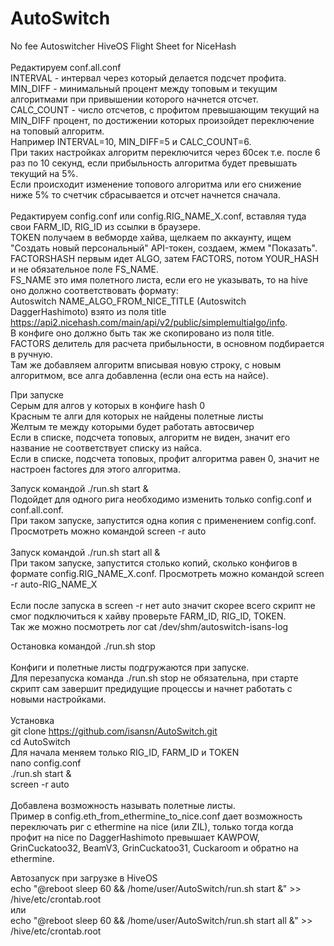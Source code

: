 # AutoSwitch
No fee Autoswitcher HiveOS Flight Sheet for NiceHash<br><br>
Редактируем conf.all.conf<br>
INTERVAL - интервал через который делается подсчет профита.<br>
MIN_DIFF - минимальный процент между топовым и текущим алгоритмами при привышении которого начнется отсчет.<br>
CALC_COUNT - число отсчетов, с профитом превышающим текущий на MIN_DIFF процент, по достижении которых произойдет переключение на топовый алгоритм. <br>
Например INTERVAL=10, MIN_DIFF=5 и CALC_COUNT=6.<br>
При таких настройках алгоритм переключится через 60сек т.е. после 6 раз по 10 секунд, если прибыльность алгоритма будет превышать текущий на 5%. <br>
Если происходит изменение топового алгоритма или его снижение ниже 5% то счетчик сбрасывается и отсчет начнется сначала.<br><br>
Редактируем config.conf или config.RIG_NAME_X.conf, вставляя туда свои FARM_ID, RIG_ID из ссылки в браузере.<br>
TOKEN получаем в вебморде хайва, щелкаем по аккаунту, ищем "Создать новый персональный" API-токен, создаем, жмем "Показать".<br>
FACTORSHASH первым идет ALGO, затем FACTORS, потом YOUR_HASH и не обязательное поле FS_NAME.<br>
FS_NAME это имя полетного листа, если его не указывать, то на hive оно должно соответствовать формату: <br>Autoswitch NAME_ALGO_FROM_NICE_TITLE (Autoswitch DaggerHashimoto) взято из поля title https://api2.nicehash.com/main/api/v2/public/simplemultialgo/info. <br>
В конфиге оно должно быть так же скопировано из поля title.<br>
FACTORS делитель для расчета прибыльности, в основном подбирается в ручную.<br>
Там же добавляем алгоритм вписывая новую строку, с новым алгоритмом, все алга добавленна (если она есть на найсе).<br>

При запуске<br>
Серым для алгов у которых в конфиге hash 0<br>
Красным те алги для которых не найдены полетные листы<br>
Желтым те между которыми будет работать автосвичер<br>
Если в списке, подсчета топовых, алгоритм не виден, значит его название не соответствует списку из найса.<br>
Если в списке, подсчета топовых, профит алгоритма равен 0, значит не настроен factores для этого алгоритма.<br>

Запуск командой ./run.sh start &<br>
Подойдет для одного рига необходимо изменить только config.conf и conf.all.conf.<br>
При таком запуске, запустится одна копия с применением config.conf.<br>
Просмотреть можно командой screen -r auto<br>
<br>
Запуск командой ./run.sh start all &<br>
При таком запуске, запустится столько копий, сколько конфигов в формате config.RIG_NAME_X.conf. Просмотреть можно командой screen -r auto-RIG_NAME_X<br> 
<br>
Если после запуска в screen -r нет auto значит скорее всего скрипт не смог подключиться к хайву проверьте FARM_ID, RIG_ID, TOKEN.<br>
Так же можно посмотреть лог cat /dev/shm/autoswitch-isans-log <br>

Остановка командой ./run.sh stop<br>
<br>
Конфиги и полетные листы подгружаются при запуске.<br>
Для перезапуска команда ./run.sh stop не обязательна, при старте скрипт сам завершит предидущие процессы и начнет работать с новыми настройками. <br>
<br>
Установка<br>
git clone https://github.com/isansn/AutoSwitch.git<br>
cd AutoSwitch<br>
Для начала меняем только RIG_ID, FARM_ID и TOKEN<br>
nano config.conf <br>
./run.sh start &<br>
screen -r auto<br>
<br>
Добавлена возможность называть полетные листы.<br>
Пример в config.eth_from_ethermine_to_nice.conf дает возможность переключать риг с ethermine на nice (или ZIL), только тогда когда профит на nice по DaggerHashimoto превышает KAWPOW, GrinCuckatoo32, BeamV3, GrinCuckatoo31, Cuckaroom и обратно на ethermine.

Автозапуск при загрузке в HiveOS<br>
echo "@reboot sleep 60 && /home/user/AutoSwitch/run.sh start &" >> /hive/etc/crontab.root<br>
или<br>
echo "@reboot sleep 60 && /home/user/AutoSwitch/run.sh start all &" >> /hive/etc/crontab.root<br><br>
